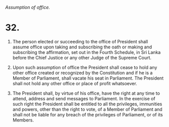 *Assumption of office.*

# 32.

1. The person elected or succeeding to the office of President shall assume office upon taking and subscribing the oath or making and subscribing the affirmation, set out in the Fourth Schedule, in Sri Lanka before the Chief Justice or any other Judge of the Supreme Court.

2. Upon such assumption of office the President shall cease to hold any other office created or recognized by the Constitution and if he is a Member of Parliament, shall vacate his seat in Parliament. The President shall not hold any other office or place of profit whatsoever.

3. The President shall, by virtue of his office, have the right at any time to attend, address and send messages to Parliament. In the exercise of such right the President shall be entitled to all the privileges, immunities and powers, other than the right to vote, of a Member of Parliament and shall not be liable for any breach of the privileges of Parliament, or of its Members.